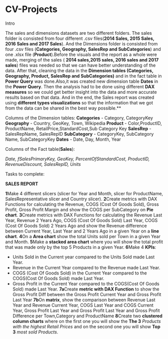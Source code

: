 # CV-Projects

Intro

The sales and dimensions datasets are two different folders. The sales folder is consisted from four different .csv  files(**2014 Sales, 2015 Sales, 2016 Sales and 2017 Sales**). And the Dimensions folder is consisted from four .csv files (**Categories, Geography,  SalesRep and SubCategories**) and one .xlsx file  (**Product**).Before the visuals and the report as a whole were made, merging of the sales ( **2014 sales,2015 sales, 2016 sales and 2017 sales**) files was needed so that we can have better understanding of the data. After that, cleaning  the data in the **Dimension tables (Categories, Geography, Product, SalesRep and SubCategories)** and in the fact table in **Power Query** was done.Also,it was created new dimension table **Dates** in the **Power Query**. 
Then the analysis had to be done  using different **DAX measures** so we could get better insight into the data and  more accurate results based on that data. 
And in the end, the Sales report was created using **different types visualizations** so that the information that we got from the data can be shared in the best way possible.**

Columns of the Dimension tables:
**Categories** - Category, CategoryKey
**Geography** - Country, GeoKey, Town, Wikipedia
**Product** - Color,ProductID, ProductName, RetailPrice,StandardCost,Sub Category Key
**SalesRep** - SalesRepName, SalesRepID
**SubCategory** - CategoryKey, SubCategory Name, SubCategoryKey
**Dates** - Date, Day, Month, Year

Columns of the Fact table(**Sales**):

*Date, fSalesPrimaryKey, GeoKey, PercentOfStandardCost, ProductID, RevenueDiscount, SalesRepID, Units*

Tasks to complete:

**SALES REPORT**

**1**Make 4 different slicers (slicer for Year and Month, slicer for ProductName, SalesRepresentative slicer and Country slicer).
**2**Create metrics with DAX Functions for calculating the Revenue, COGS (Cost Of Goods Sold), Gross Profit, Gross Profit Margin and show the COGS per SubCategory on **Pie chart**.
**3**Create metrics with DAX Functions for calculating the Revenue Last Year, Revenue 2 Years Ago, COGS (Cost Of Goods Sold) Last Year, COGS (Cost Of Goods Sold) 2 Years Ago and show the Revenue difference between Current Year, Last Year and 2 Years Ago in a given Year on a **line chart**.
**4**On a **Area chart** show the total Units sold per Town in a given Year and Month.
**5**Make a **stacked area chart** where you will show the total profit that was made only by the top 5 Products in a given Year.
**6**Make 4 **KPIs**: 
- Units Sold in the Current year compared to the  Units Sold made Last Year.
- Revenue in the Current Year compared to the Revenue made  Last Year.
- COGS (Cost Of Goods Sold) in the Current Year compared to the COGS(Cost Of Goods Sold) made Last Year.
- Gross Profit in the Current Year compared to the COGS(Cost Of Goods Sold) made Last Year.
**7a**Create **metric with DAX Function** to show the Gross Profit Diff between the Gross Profit Current Year and Gross Profit Last Year
**7b**On **matrix**, show the comparison between Revenue Last Year and Revenue Current Year, COGS Last Year and COGS Current Year, Gross Profit Last Year and Gross Profit Last Year and Gross Profit Difference per Town,Category and ProductName
**8**Create two **clustered column charts** where on the first one you will show the **The 3** *Products with the highest Retail Prices* and on the second one you will show **Top 3** *most sold Products*.
